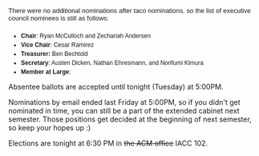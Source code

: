 <p style="padding-top: 0px; padding-right: 0px; padding-bottom: 10px; padding-left: 0px; font-weight: inherit; font-style: inherit; font-size: 13px; font-family: 'lucida grande', arial, sans-serif; vertical-align: baseline; list-style-type: none; list-style-position: initial; list-style-image: initial; line-height: 1.15em; margin: 0px; border: 0px initial initial;">There were no additional nominations after taco nominations, so the list of executive council nominees is still as follows:</p>

<ul style="margin-top: 0px; margin-right: 0px; margin-bottom: 0px; margin-left: 25px; padding-top: 10px; padding-right: 0px; padding-bottom: 10px; padding-left: 0px; font-weight: inherit; font-style: inherit; font-size: 12px; font-family: 'lucida grande', arial, sans-serif; vertical-align: baseline; list-style-type: none; list-style-position: initial; list-style-image: initial; border: 0px initial initial;">
	<li style="padding-top: 0px; padding-right: 0px; padding-bottom: 4px; padding-left: 0px; font-weight: inherit; font-style: inherit; font-size: 12px; font-family: 'lucida grande', arial, sans-serif; vertical-align: baseline; list-style-type: disc; list-style-position: outside; list-style-image: none; margin: 0px; border: 0px initial initial;"><strong>Chair</strong>: Ryan McCulloch and Zechariah Andersen</li>
	<li style="padding-top: 0px; padding-right: 0px; padding-bottom: 4px; padding-left: 0px; font-weight: inherit; font-style: inherit; font-size: 12px; font-family: 'lucida grande', arial, sans-serif; vertical-align: baseline; list-style-type: disc; list-style-position: outside; list-style-image: none; margin: 0px; border: 0px initial initial;"><strong>Vice Chair</strong>: Cesar Ramirez</li>
	<li style="padding-top: 0px; padding-right: 0px; padding-bottom: 4px; padding-left: 0px; font-weight: inherit; font-style: inherit; font-size: 12px; font-family: 'lucida grande', arial, sans-serif; vertical-align: baseline; list-style-type: disc; list-style-position: outside; list-style-image: none; margin: 0px; border: 0px initial initial;"><strong>Treasurer:</strong> Ben Bechtold</li>
	<li style="padding-top: 0px; padding-right: 0px; padding-bottom: 4px; padding-left: 0px; font-weight: inherit; font-style: inherit; font-size: 12px; font-family: 'lucida grande', arial, sans-serif; vertical-align: baseline; list-style-type: disc; list-style-position: outside; list-style-image: none; margin: 0px; border: 0px initial initial;"><strong>Secretary</strong>: Austen Dicken, Nathan Ehresmann, and Norifumi Kimura</li>
	<li style="padding-top: 0px; padding-right: 0px; padding-bottom: 4px; padding-left: 0px; font-weight: inherit; font-style: inherit; font-size: 12px; font-family: 'lucida grande', arial, sans-serif; vertical-align: baseline; list-style-type: disc; list-style-position: outside; list-style-image: none; margin: 0px; border: 0px initial initial;"><strong>Member at Large</strong>:</li>
</ul>
Absentee ballots are accepted until tonight (Tuesday) at 5:00PM.

Nominations by email ended last Friday at 5:00PM, so if you didn't get nominated in time, you can still be a part of the extended cabinet next semester. Those positions get decided at the beginning of next semester, so keep your hopes up :)

Elections are tonight at 6:30 PM in <strike>the ACM office</strike> IACC 102.